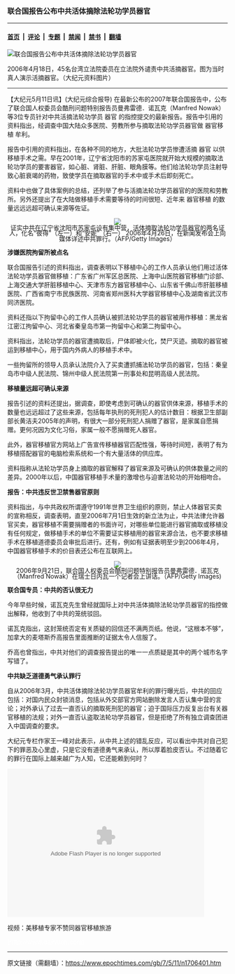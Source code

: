 ### 联合国报告公布中共活体摘除法轮功学员器官

---

#### [首页](../../../..?n1706401) &nbsp;|&nbsp; [评论](../../../../../epoch-comment?n1706401) &nbsp;|&nbsp; [专题](../../../../../epoch-special?n1706401) &nbsp;|&nbsp; [禁闻](../../../../../epoch-news?n1706401) &nbsp;|&nbsp; [禁书](../../../../../books?n1706401) &nbsp;|&nbsp; [翻墙](https://github.com/gfw-breaker/nogfw/blob/master/README.md?n1706401)


<div><img alt="联合国报告公布中共活体摘除法轮功学员器官" class="attachment-djy_600_400 size-djy_600_400 wp-post-image" src="https://i.epochtimes.com/assets/uploads/2007/05/70511001730459-600x400.jpg"/>
<div class="caption">
 <p>
  2006年4月18日，45名台湾立法院委员在立法院外谴责中共活摘器官。图为当时真人演示活摘器官。（大纪元资料图片）
 </p>
</div></div><hr/><div class="post_content" id="artbody" itemprop="articleBody">
 <!-- article content begin -->
 <p>
  【大纪元5月11日讯】(大纪元综合报导) 在最新公布的2007年联合国报告中，公布了联合国人权委员会酷刑问题特别报告员曼弗雷德．诺瓦克（Manfred Nowak）等3位专员针对中共活摘法轮功学员
  <ok href="https://www.epochtimes.com/gb/tag/%E5%99%A8%E5%AE%98.html">
   器官
  </ok>
  的指控提交的最新报告。报告中引用的资料指出，经调查中国大陆众多医院、劳教所参与摘取法轮功学员器官做
  <ok href="https://www.epochtimes.com/gb/tag/%E5%99%A8%E5%AE%98%E7%A7%BB%E6%A4%8D.html">
   器官移植
  </ok>
  牟利。
 </p>
 <p>
  报告中引用的资料指出，在各种不同的地方，大批法轮功学员惨遭活摘
  <ok href="https://www.epochtimes.com/gb/tag/%E5%99%A8%E5%AE%98.html">
   器官
  </ok>
  以供移植手术之需。早在2001年，辽宁省沈阳市的苏家屯医院就开始大规模的摘取法轮功学员的要害器官，如心脏、肾脏、肝脏、眼角膜等。他们给法轮功学员注射导致心脏衰竭的药物，致使学员在摘取器官的手术中或手术后即刻死亡。
 </p>
 <p>
  资料中也做了具体案例的总结，还列举了参与活摘法轮功学员器官的的医院和劳教所。另外还提出了在大陆做移植手术需要等待的时间很短、近年来
  <ok href="https://www.epochtimes.com/gb/tag/%E5%99%A8%E5%AE%98%E7%A7%BB%E6%A4%8D.html">
   器官移植
  </ok>
  的数量远远远超可确认来源等佐证。
 </p>
 <p>
  <div style="line-height:90%;text-align:center">
   <ok href="/i6/70511001732459.jpg">
    <img src="/i6/70511001732459--ss.jpg"/>
   </ok>
   <br/>
   <span class="bn12">
    证实中共在辽宁省沈阳市苏家屯设有集中营，活体摘取法轮功学员器官的两名证人，化名“彼得”（左一）和“安妮”（右一） 2006年4月26日，在新闻发布会上向媒体详述中共罪行。（AFP/Getty Images）
   </span>
  </div>
  <p>
   <b>
    涉嫌医院拘留所被点名
   </b>
  </p>
  <p>
   联合国报告引述的资料指出，调查表明以下移植中心的工作人员承认他们用过活体法轮功学员器官做移植：广东省广州军区总医院、上海中山医院器官移植门诊部、上海交通大学肝脏移植中心、天津市东方器官移植中心、山东省千佛山市肝脏移植医院、广西省南宁市民族医院、河南省郑州医科大学器官移植中心及湖南省武汉市同济医院。
  </p>
  <p>
   资料还指以下拘留中心的工作人员确认被抓法轮功学员的器官被用作移植：黑龙省江密江拘留中心、河北省秦皇岛市第一拘留中心和第二拘留中心。
  </p>
  <p>
   资料指出，法轮功学员的器官遭摘取后，尸体即被火化，焚尸灭迹。摘取的器官被运到移植中心，用于国内外病人的移植手术中。
  </p>
  <p>
   一些拘留所的领导人员承认法院介入了买卖遭抓捕法轮功学员的器官，包括：秦皇岛市中级人民法院、锦州中级人民法院第一刑事处和昆明高级人民法院。
  </p>
  <p>
   <b>
    移植量远超可确认来源
   </b>
  </p>
  <p>
   报告引述的资料还提出，据调查，即使考虑到可确认的器官供体来源，移植手术的数量也远远超过了这些来源，包括每年执刑的死刑犯人的估计数目：根据卫生部副部长黄洁夫2005年的声明，有很大一部分死刑犯人捐赠了器官，是家属自愿捐赠。更何况因为文化习俗，家属一般不愿捐赠死人器官。
  </p>
  <p>
   此外，器官移植官方网站上广告宣传移植器官匹配性强，等待时间短，表明了有为移植搭配器官的电脑检索系统和一个有大量活体的供应库。
  </p>
  <p>
   资料指称从法轮功学员身上摘取的器官解释了器官来源及可确认的供体数量之间的差异。2000年以后，中国器官移植手术量的激增也与迫害法轮功的开始相吻合。
  </p>
  <p>
   <b>
    报告：中共违反世卫禁售器官原则
   </b>
  </p>
  <p>
   资料指出，与中共政权所谓遵守1991年世界卫生组织的原则，禁止人体器官买卖的宣称相反，调查表明，直至2006年7月1日生效的新立法为止，中共法律允许器官买卖，器官移植不需要捐赠者的书面许可，对哪些单位能进行器官摘取或移植没有任何规定，做移植手术的单位不需要证实移植用的器官来源合法，也不要求移植手术在移植道德委员会审批后进行。还有，例如有证据表明至少到2006年4月，中国器官移植手术的价目表还公布在互联网上。
  </p>
  <p>
   <div style="line-height:90%;text-align:center">
    <img src="/i6/70511001731459.jpg"/>
    <br/>
    <span class="bn12">
     2006年9月21日，联合国人权委员会酷刑问题特别报告员曼弗雷德．诺瓦克（Manfred Nowak）在瑞士日内瓦一个记者会上讲话。（AFP/Getty Images)
    </span>
   </div>
   <p>
    <b>
     联合国专员：中共的否认很无力
    </b>
   </p>
   <p>
    今年早些时候，诺瓦克先生曾经就国际上对中共活体摘除法轮功学员器官的指控做出解释，他收到了中共的笼统驳回。
   </p>
   <p>
    诺瓦克指出，这封笼统否定有关质疑的回信还不满两页纸。他说，“这根本不够”，加拿大的麦塔斯乔高报告里面推断的证据太令人信服了。
   </p>
   <p>
    乔高也曾指出，中共对他们的调查报告提出的唯一一点质疑是其中的两个城市名字写错了。
   </p>
   <p>
    <b>
     中共缺乏道德勇气承认罪行
    </b>
   </p>
   <p>
    自从2006年3月，中共活体摘除法轮功学员器官牟利的罪行曝光后，中共的回应包括：对国内民众封锁消息，包括从外交部官方网站删除发言人否认集中营的言论；对外承认了过去一直否认的摘取死刑犯的器官；迫于国际压力反复出台有关器官移植的法规；对外一直否认盗取法轮功学员器官，但是拒绝了所有独立调查团进入中国调查的要求。
   </p>
   <p>
    大纪元专栏作家王一峰对此表示，从中共上述的错乱反应，可以看出中共对自己犯下的罪恶及心里虚，只是它没有道德勇气来承认，所以厚着脸皮否认。不过随着它的罪行在国际上越来越广为人知，它还能赖到何时？
   </p>
   <p>
    <embed bgcolor="#FFFFFF" flashvars="file=http://www.youmaker.com/video/v%3Fid%3Db33cf3be15414aed802316725cf3de9b001%26nu%3Dnu&amp;showdigits=true&amp;autostart=false&amp;linkfromdisplay=false&amp;repeat=false&amp;showfsbutton=false&amp;fsreturnpage=&amp;fullscreenpage=" height="338" pluginspage="http://www.macromedia.com/go/getflashplayer" src="http://www.youmaker.com/v.swf" type="application/x-shockwave-flash" width="450"/>
   </p>
   <p>
    视频：美移植专家不赞同器官移植旅游
   </p>
   <p>
    <font color="#ffffff">
     (http://www.dajiyuan.com)
    </font>
   </p>
   <!-- article content end -->
   <div id="below_article_ad">
   </div>
  </p>
 </p>
</div>


---

原文链接（需翻墙）：https://www.epochtimes.com/gb/7/5/11/n1706401.htm